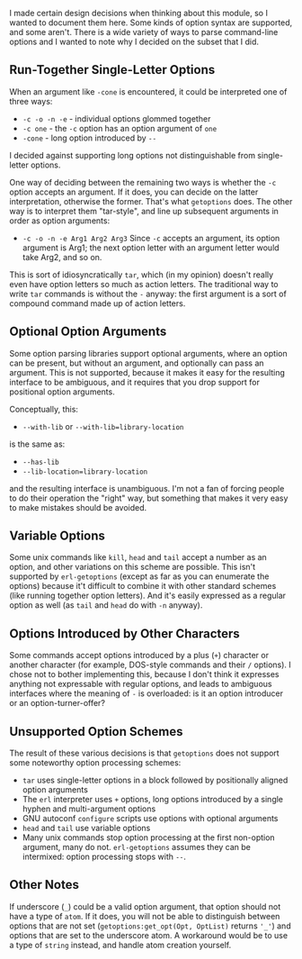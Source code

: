 I made certain design decisions when thinking about this module, so I wanted to document them here. Some kinds of option syntax are supported, and some aren't. There is a wide variety of ways to parse command-line options and I wanted to note why I decided on the subset that I did.

## Run-Together Single-Letter Options ##

When an argument like `-cone` is encountered, it could be interpreted one of three ways:

  * `-c -o -n -e` - individual options glommed together
  * `-c one` - the `-c` option has an option argument of `one`
  * `-cone` - long option introduced by `--`

I decided against supporting long options not distinguishable from single-letter options.

One way of deciding between the remaining two ways is whether the `-c` option accepts an argument. If it does, you can decide on the latter interpretation, otherwise the former. That's what `getoptions` does. The other way is to interpret them "tar-style", and line up subsequent arguments in order as option arguments:

  * `-c -o -n -e Arg1 Arg2 Arg3` Since `-c` accepts an argument, its option argument is Arg1; the next option letter with an argument letter would take Arg2, and so on.

This is sort of idiosyncratically `tar`, which (in my opinion) doesn't really even have option letters so much as action letters. The traditional way to write `tar` commands is without the `-` anyway: the first argument is a sort of compound command made up of action letters.

## Optional Option Arguments ##

Some option parsing libraries support optional arguments, where an option can be present, but without an argument, and optionally can pass an argument. This is not supported, because it makes it easy for the resulting interface to be ambiguous, and it requires that you drop support for positional option arguments.

Conceptually, this:

  * `--with-lib` or `--with-lib=library-location`

is the same as:

  * `--has-lib`
  * `--lib-location=library-location`

and the resulting interface is unambiguous. I'm not a fan of forcing people to do their operation the "right" way, but something that makes it very easy to make mistakes should be avoided.

## Variable Options ##

Some unix commands like `kill`, `head` and `tail` accept a number as an option, and other variations on this scheme are possible. This isn't supported by `erl-getoptions` (except as far as you can enumerate the options) because it't difficult to combine it with other standard schemes (like running together option letters). And it's easily expressed as a regular option as well (as `tail` and `head` do with `-n` anyway).

## Options Introduced by Other Characters ##

Some commands accept options introduced by a plus (`+`) character or another character (for example, DOS-style commands and their `/` options). I chose not to bother implementing this, because I don't think it expresses anything not expressable with regular options, and leads to ambiguous interfaces where the meaning of `-` is overloaded: is it an option introducer or an option-turner-offer?

## Unsupported Option Schemes ##

The result of these various decisions is that `getoptions` does not support some noteworthy option processing schemes:

  * `tar` uses single-letter options in a block followed by positionally aligned option arguments
  * The `erl` interpreter uses `+` options, long options introduced by a single hyphen and multi-argument options
  * GNU autoconf `configure` scripts use options with optional arguments
  * `head` and `tail` use variable options
  * Many unix commands stop option processing at the first non-option argument, many do not. `erl-getoptions` assumes they can be intermixed: option processing stops with `--`.

## Other Notes ##

If underscore (`_`) could be a valid option argument, that option should not have a type of `atom`. If it does, you will not be able to distinguish between options that are not set (`getoptions:get_opt(Opt, OptList)` returns `'_'`) and options that are set to the underscore atom. A workaround would be to use a type of `string` instead, and handle atom creation yourself.
